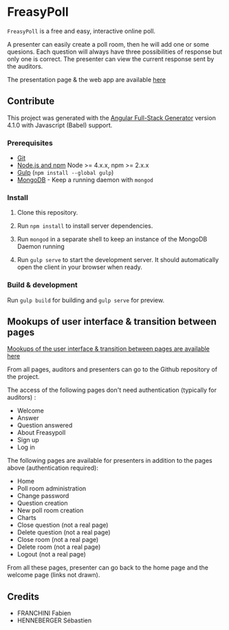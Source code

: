 # FreasyPoll

`FreasyPoll` is a free and easy, interactive online poll.

A presenter can easily create a poll room, then he will add one or some quesions. Each question will always have three possibilities of response but only one is correct. The presenter can view the current response sent by the auditors.

The presentation page & the web app are available [here](https://shenn299.github.io/HEIGVD-TWEB-FreasyPoll/)

## Contribute

This project was generated with the [Angular Full-Stack Generator](https://github.com/DaftMonk/generator-angular-fullstack)
version 4.1.0 with Javascript (Babel) support.

### Prerequisites

- [Git](https://git-scm.com/)
- [Node.js and npm](https://nodejs.org) Node >= 4.x.x, npm >= 2.x.x
- [Gulp](http://gulpjs.com/) (`npm install --global gulp`)
- [MongoDB](https://www.mongodb.org/) - Keep a running daemon with `mongod`

### Install

1. Clone this repository.

2. Run `npm install` to install server dependencies.

3. Run `mongod` in a separate shell to keep an instance of the MongoDB Daemon
running

4. Run `gulp serve` to start the development server. It should automatically
open the client in your browser when ready.

### Build & development

Run `gulp build` for building and `gulp serve` for preview.

## Mookups of user interface & transition between pages
[Mookups of the user interface & transition between pages are available here](resources/workflow.pdf)

From all pages, auditors and presenters can go to the Github repository of the project.

The access of the following pages don't need authentication (typically for auditors) :

  - Welcome
  - Answer
  - Question answered
  - About Freasypoll
  - Sign up
  - Log in

The following pages are available for presenters in addition to the pages above (authentication required):

  - Home
  - Poll room administration
  - Change password
  - Question creation
  - New poll room creation
  - Charts
  - Close question (not a real page)
  - Delete question (not a real page)
  - Close room (not a real page)
  - Delete room (not a real page)
  - Logout (not a real page)

  From all these pages, presenter can go back to the home page and the welcome page (links not drawn).


## Credits
* FRANCHINI Fabien
* HENNEBERGER Sébastien
